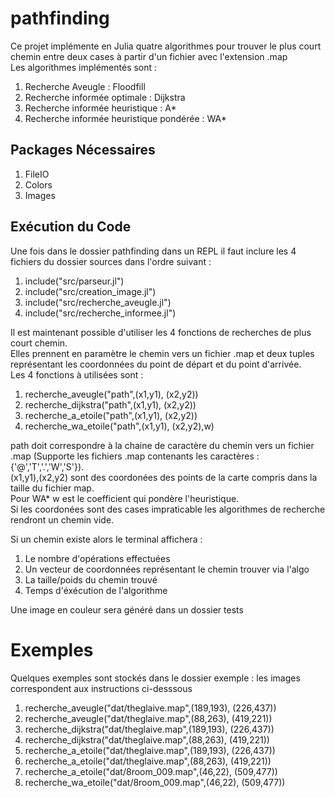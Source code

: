 # pathfinding

Ce projet implémente en Julia quatre algorithmes pour trouver le plus court chemin entre deux cases à partir d'un fichier avec l'extension .map   
Les algorithmes implémentés sont :

1. Recherche Aveugle : Floodfill
2. Recherche informée optimale : Dijkstra
3. Recherche informée heuristique : A*
4. Recherche informée heuristique pondérée : WA*

## Packages Nécessaires

1. FileIO
2. Colors
3. Images

## Exécution du Code

Une fois dans le dossier pathfinding dans un REPL il faut inclure les 4 fichiers du dossier sources dans l'ordre suivant : 
1. include("src/parseur.jl")
2. include("src/creation_image.jl")
3. include("src/recherche_aveugle.jl")
4. include("src/recherche_informee.jl")

Il est maintenant possible d'utiliser les 4 fonctions de recherches de plus court chemin.  
Elles prennent en paramètre le chemin vers un fichier .map et deux tuples représentant les coordonnées du point de départ et du point d'arrivée.  
Les 4 fonctions à utilisées sont :
1. recherche_aveugle("path",(x1,y1), (x2,y2))
2. recherche_dijkstra("path",(x1,y1), (x2,y2))
3. recherche_a_etoile("path",(x1,y1), (x2,y2))
4. recherche_wa_etoile("path",(x1,y1), (x2,y2),w)

path doit correspondre à la chaine de caractère du chemin vers un fichier .map (Supporte les fichiers .map contenants les caractères : {'@','T','.','W','S'}).  
(x1,y1),(x2,y2) sont des coordonées des points de la carte compris dans la taille du fichier map.  
Pour WA* w est le coefficient qui pondère l'heuristique.  
Si les coordonées sont des cases impraticable les algorithmes de recherche rendront un chemin vide.  

Si un chemin existe alors le terminal affichera :
1. Le nombre d'opérations effectuées
2. Un vecteur de coordonnées représentant le chemin trouver via l'algo
3. La taille/poids du chemin trouvé
4. Temps d'éxécution de l'algorithme

Une image en couleur sera généré dans un dossier tests

# Exemples

Quelques exemples sont stockés dans le dossier exemple : les images correspondent aux instructions ci-desssous 
1. recherche_aveugle("dat/theglaive.map",(189,193), (226,437))
2. recherche_aveugle("dat/theglaive.map",(88,263), (419,221))
3. recherche_dijkstra("dat/theglaive.map",(189,193), (226,437))
4. recherche_dijkstra("dat/theglaive.map",(88,263), (419,221))
5. recherche_a_etoile("dat/theglaive.map",(189,193), (226,437))
6. recherche_a_etoile("dat/theglaive.map",(88,263), (419,221))
7. recherche_a_etoile("dat/8room_009.map",(46,22), (509,477))
8. recherche_wa_etoile("dat/8room_009.map",(46,22), (509,477))
